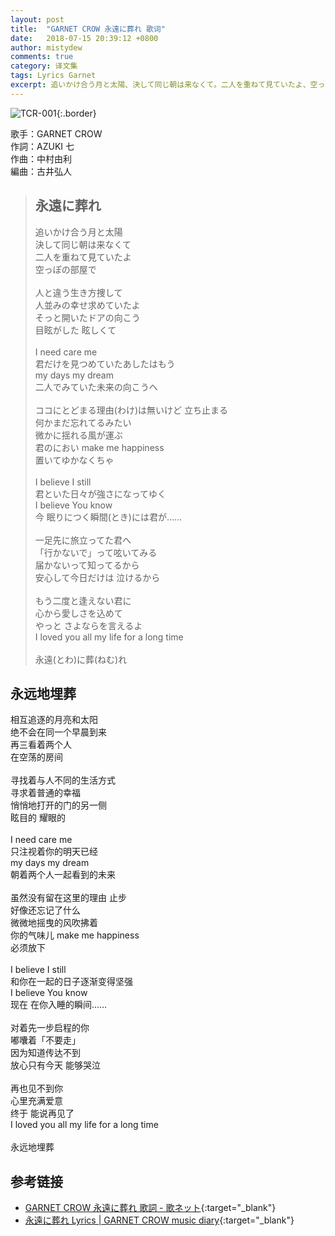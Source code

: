 ```yaml
---
layout: post
title:  "GARNET CROW 永遠に葬れ 歌词"
date:   2018-07-15 20:39:12 +0800
author: mistydew
comments: true
category: 译文集
tags: Lyrics Garnet
excerpt: 追いかけ合う月と太陽、決して同じ朝は来なくて。二人を重ねて見ていたよ、空っぽの部屋で。
---
```

![TCR-001](https://crowsub.github.io/images/discography/album/TCR-001.jpg){:.border}

歌手：GARNET CROW<br>
作詞：AZUKI 七<br>
作曲：中村由利<br>
編曲：古井弘人

<blockquote class="lyric-original">
  <h2>永遠に葬れ</h2>
  <p>
    追いかけ合う月と太陽<br>
    決して同じ朝は来なくて<br>
    二人を重ねて見ていたよ<br>
    空っぽの部屋で<br>
    <br>
    人と違う生き方捜して<br>
    人並みの幸せ求めていたよ<br>
    そっと開いたドアの向こう<br>
    目眩がした 眩しくて<br>
    <br>
    I need care me<br>
    君だけを見つめていたあしたはもう<br>
    my days my dream<br>
    二人でみていた未来の向こうへ<br>
    <br>
    ココにとどまる理由(わけ)は無いけど 立ち止まる<br>
    何かまだ忘れてるみたい<br>
    微かに揺れる風が運ぶ<br>
    君のにおい make me happiness<br>
    置いてゆかなくちゃ<br>
    <br>
    I believe I still<br>
    君といた日々が強さになってゆく<br>
    I believe You know<br>
    今 眠りにつく瞬間(とき)には君が……<br>
    <br>
    一足先に旅立ってた君へ<br>
    「行かないで」って呟いてみる<br>
    届かないって知ってるから<br>
    安心して今日だけは 泣けるから<br>
    <br>
    もう二度と逢えない君に<br>
    心から愛しさを込めて<br>
    やっと さよならを言えるよ<br>
    I loved you all my life for a long time<br>
    <br>
    永遠(とわ)に葬(ねむ)れ
  </p>
</blockquote>

<div class="lyric-translation">
  <h2>永远地埋葬</h2>
  <p>
    相互追逐的月亮和太阳<br>
    绝不会在同一个早晨到来<br>
    再三看着两个人<br>
    在空荡的房间<br>
    <br>
    寻找着与人不同的生活方式<br>
    寻求着普通的幸福<br>
    悄悄地打开的门的另一侧<br>
    眩目的 耀眼的<br>
    <br>
    I need care me<br>
    只注视着你的明天已经<br>
    my days my dream<br>
    朝着两个人一起看到的未来<br>
    <br>
    虽然没有留在这里的理由 止步<br>
    好像还忘记了什么<br>
    微微地摇曳的风吹拂着<br>
    你的气味儿 make me happiness<br>
    必须放下<br>
    <br>
    I believe I still<br>
    和你在一起的日子逐渐变得坚强<br>
    I believe You know<br>
    现在 在你入睡的瞬间……<br>
    <br>
    对着先一步启程的你<br>
    嘟囔着「不要走」<br>
    因为知道传达不到<br>
    放心只有今天 能够哭泣<br>
    <br>
    再也见不到你<br>
    心里充满爱意<br>
    终于 能说再见了<br>
    I loved you all my life for a long time<br>
    <br>
    永远地埋葬
  </p>
</div>

## 参考链接

* [GARNET CROW 永遠に葬れ 歌詞 - 歌ネット](https://www.uta-net.com/song/20129/){:target="_blank"}
* [永遠に葬れ Lyrics \| GARNET CROW music diary](https://crowsub.github.io/lyrics/original/永遠に葬れ.html){:target="_blank"}
